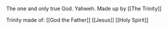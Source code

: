 The one and only true God. Yahweh. Made up by [[The Trinity]]

Trinity made of:
[[God the Father]]
[[Jesus]]
[[Holy Spirit]]